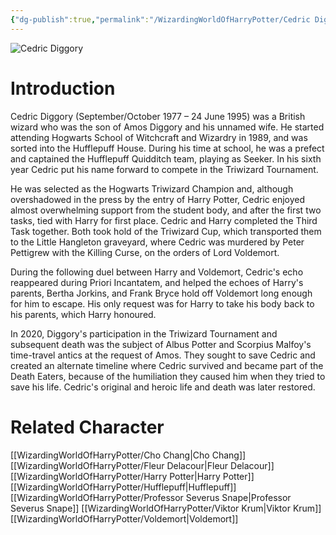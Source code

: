 ```yaml
---
{"dg-publish":true,"permalink":"/WizardingWorldOfHarryPotter/Cedric Diggory/","dgPassFrontmatter":true,"created":"","updated":""}
---
```


![Cedric Diggory](http://rxbg5ysja.bkt.gdipper.com/Cedric_Diggory.png)
# Introduction
Cedric Diggory (September/October 1977 – 24 June 1995) was a British wizard who was the son of Amos Diggory and his unnamed wife. He started attending Hogwarts School of Witchcraft and Wizardry in 1989, and was sorted into the Hufflepuff House. During his time at school, he was a prefect and captained the Hufflepuff Quidditch team, playing as Seeker. In his sixth year Cedric put his name forward to compete in the Triwizard Tournament.

He was selected as the Hogwarts Triwizard Champion and, although overshadowed in the press by the entry of Harry Potter, Cedric enjoyed almost overwhelming support from the student body, and after the first two tasks, tied with Harry for first place. Cedric and Harry completed the Third Task together. Both took hold of the Triwizard Cup, which transported them to the Little Hangleton graveyard, where Cedric was murdered by Peter Pettigrew with the Killing Curse, on the orders of Lord Voldemort.

During the following duel between Harry and Voldemort, Cedric's echo reappeared during Priori Incantatem, and helped the echoes of Harry's parents, Bertha Jorkins, and Frank Bryce hold off Voldemort long enough for him to escape. His only request was for Harry to take his body back to his parents, which Harry honoured.

In 2020, Diggory's participation in the Triwizard Tournament and subsequent death was the subject of Albus Potter and Scorpius Malfoy's time-travel antics at the request of Amos. They sought to save Cedric and created an alternate timeline where Cedric survived and became part of the Death Eaters, because of the humiliation they caused him when they tried to save his life. Cedric's original and heroic life and death was later restored.

# Related Character
[[WizardingWorldOfHarryPotter/Cho Chang\|Cho Chang]]
[[WizardingWorldOfHarryPotter/Fleur Delacour\|Fleur Delacour]]
[[WizardingWorldOfHarryPotter/Harry Potter\|Harry Potter]]
[[WizardingWorldOfHarryPotter/Hufflepuff\|Hufflepuff]]
[[WizardingWorldOfHarryPotter/Professor Severus Snape\|Professor Severus Snape]]
[[WizardingWorldOfHarryPotter/Viktor Krum\|Viktor Krum]]
[[WizardingWorldOfHarryPotter/Voldemort\|Voldemort]]

